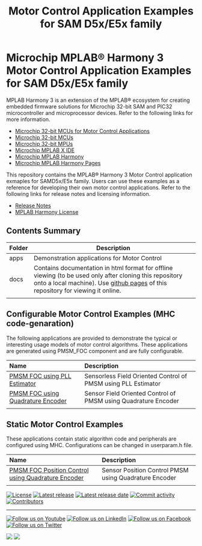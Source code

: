 ﻿---
title: Motor Control Application Examples for SAM D5x/E5x family
nav_order: 1
has_children: true
has_toc: false
---

# Microchip MPLAB® Harmony 3 Motor Control Application Examples for SAM D5x/E5x family

MPLAB Harmony 3 is an extension of the MPLAB® ecosystem for creating
embedded firmware solutions for Microchip 32-bit SAM and PIC32 microcontroller
and microprocessor devices.  Refer to the following links for more information.
 - [Microchip 32-bit MCUs for Motor Control Applications](https://www.microchip.com/design-centers/motor-control-and-drive/control-products/32-bit-solutions)
 - [Microchip 32-bit MCUs](https://www.microchip.com/design-centers/32-bit)
 - [Microchip 32-bit MPUs](https://www.microchip.com/design-centers/32-bit-mpus)
 - [Microchip MPLAB X IDE](https://www.microchip.com/mplab/mplab-x-ide)
 - [Microchip MPLAB Harmony](https://www.microchip.com/mplab/mplab-harmony)
 - [Microchip MPLAB Harmony Pages](https://microchip-mplab-harmony.github.io/)

This repository contains the MPLAB® Harmony 3 Motor Control application exmaples for SAMD5x/E5x family. Users can use these examples as a reference for
developing their own motor control applications. Refer to the following links for release
notes and licensing information.

 - [Release Notes](./release_notes.md)
 - [MPLAB Harmony License](mplab_harmony_license.md)

## Contents Summary

| Folder     | Description                                               |
|------------|-----------------------------------------------------------|
| apps       | Demonstration applications for Motor Control              |
| docs       | Contains documentation in html format for offline viewing (to be used only after cloning this repository onto a local machine). Use [github pages](https://microchip-mplab-harmony.github.io/mc_apps_sam_d5x_e5x/) of this repository for viewing it online.                   |
|||


## Configurable Motor Control Examples (MHC code-genaration)

The following applications are provided to demonstrate the typical or interesting usage models of motor control algorithms.
These applications are generated using PMSM_FOC component and are fully configurable. 


| Name | Description|
|:---------|:-----------|
| [PMSM FOC using PLL Estimator](apps/pmsm_foc_pll_estimator_sam_e54/readme.md) | Sensorless Field Oriented Control of PMSM using PLL Estimator |
| [PMSM FOC using Quadrature Encoder](apps/pmsm_foc_encoder_sam_e54/readme.md) | Sensor Field Oriented Control of PMSM using Quadrature Encoder |
|||

## Static Motor Control Examples

These applications contain static algorithm code and peripherals are configured using MHC. Configurations can be changed in userparam.h file. 


| Name | Description|
|:---------|:-----------|
| [PMSM FOC Position Control using Quadrature Encoder](apps/pmsm_foc_encoder_position_sam_e54/readme.md) | Sensor Position Control PMSM using Quadrature Encoder |
|||



[![License](https://img.shields.io/badge/license-Harmony%20license-orange.svg)](https://github.com/Microchip-MPLAB-Harmony/mc/blob/master/mplab_harmony_license.md)
[![Latest release](https://img.shields.io/github/release/Microchip-MPLAB-Harmony/mc_apps_sam_d5x_e5x.svg)](https://github.com/Microchip-MPLAB-Harmony/mc/releases/latest)
[![Latest release date](https://img.shields.io/github/release-date/Microchip-MPLAB-Harmony/mc_apps_sam_d5x_e5x.svg)](https://github.com/Microchip-MPLAB-Harmony/mc/releases/latest)
[![Commit activity](https://img.shields.io/github/commit-activity/y/Microchip-MPLAB-Harmony/mc_apps_sam_d5x_e5x.svg)](https://github.com/Microchip-MPLAB-Harmony/mc/graphs/commit-activity)
[![Contributors](https://img.shields.io/github/contributors-anon/Microchip-MPLAB-Harmony/mc_apps_sam_d5x_e5x.svg)]()
____

[![Follow us on Youtube](https://img.shields.io/badge/Youtube-Follow%20us%20on%20Youtube-red.svg)](https://www.youtube.com/user/MicrochipTechnology)
[![Follow us on LinkedIn](https://img.shields.io/badge/LinkedIn-Follow%20us%20on%20LinkedIn-blue.svg)](https://www.linkedin.com/company/microchip-technology)
[![Follow us on Facebook](https://img.shields.io/badge/Facebook-Follow%20us%20on%20Facebook-blue.svg)](https://www.facebook.com/microchiptechnology/)
[![Follow us on Twitter](https://img.shields.io/twitter/follow/MicrochipTech.svg?style=social)](https://twitter.com/MicrochipTech)

[![](https://img.shields.io/github/stars/Microchip-MPLAB-Harmony/mc_apps_sam_d5x_e5x.svg?style=social)]()
[![](https://img.shields.io/github/watchers/Microchip-MPLAB-Harmony/mc_apps_sam_d5x_e5x.svg?style=social)]()
